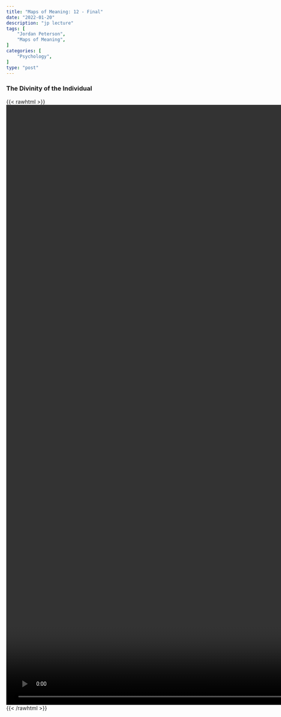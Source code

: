 ```yaml
---
title: "Maps of Meaning: 12 - Final"
date: "2022-01-20"
description: "jp lecture"
tags: [
    "Jordan Peterson",
    "Maps of Meaning",
]
categories: [
    "Psychology",
]
type: "post"
---
```

### The Divinity of the Individual
{{< rawhtml >}}
    <video style="height:40vh;width:auto" overflow="hidden" controls>
        <source src="https://lectures.dev00ps.com/maps-of-meaning/2017_Maps_of_Meaning_12_-_Final_-_The_Divinity_of_the_Individual.mp4" type="video/mp4"> 
    </video>
{{< /rawhtml >}}